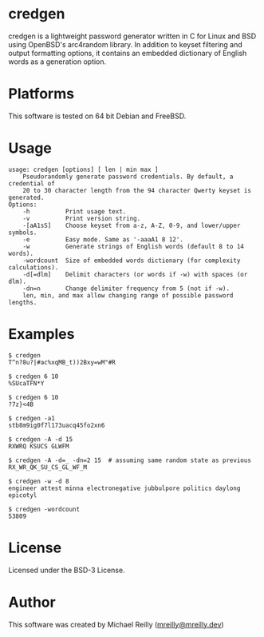 # credgen

credgen is a lightweight password generator written in C for Linux and BSD
using OpenBSD's arc4random library. In addition to keyset filtering and output
formatting options, it contains an embedded dictionary of English words as a
generation option.

# Platforms

This software is tested on 64 bit Debian and FreeBSD.

# Usage

```
usage: credgen [options] [ len | min max ]
    Pseudorandomly generate password credentials. By default, a credential of
    20 to 30 character length from the 94 character Qwerty keyset is generated.
Options:
    -h          Print usage text.
    -v          Print version string.
    -[aA1sS]    Choose keyset from a-z, A-Z, 0-9, and lower/upper symbols.
    -e          Easy mode. Same as '-aaaA1 8 12'.
    -w          Generate strings of English words (default 8 to 14 words).
    -wordcount  Size of embedded words dictionary (for complexity calculations).
    -d[=dlm]    Delimit characters (or words if -w) with spaces (or dlm).
    -dn=n       Change delimiter frequency from 5 (not if -w).
    len, min, and max allow changing range of possible password lengths.
```

# Examples

```console
$ credgen
T^n?8u?|#ac%xqMB_t))2Bxy=wM"#R
```

```console
$ credgen 6 10
%SUcaTFN*Y
```

```console
$ credgen 6 10
?7z}<4B
```

```console
$ credgen -a1
stb8m9ig0f7l173uacq45fo2xn6
```

```console
$ credgen -A -d 15
RXWRQ KSUCS GLWFM
```

```console
$ credgen -A -d=_ -dn=2 15  # assuming same random state as previous
RX_WR_QK_SU_CS_GL_WF_M
```

```console
$ credgen -w -d 8
engineer attest minna electronegative jubbulpore politics daylong epicotyl
```

```console
$ credgen -wordcount
53809
```

# License

Licensed under the BSD-3 License.

# Author

This software was created by Michael Reilly (mreilly@mreilly.dev)
